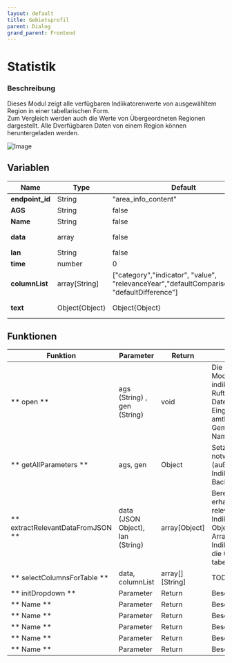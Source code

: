 ```yaml
---
layout: default
title: Gebietsprofil
parent: Dialog
grand_parent: Frontend
---
```


# Statistik


### Beschreibung
Dieses Modul zeigt alle verfügbaren Indiikatorenwerte von ausgewähltem Region in einer tabellarischen Form.  
Zum Vergleich werden auch die Werte von Übergeordneten Regionen dargestellt.
Alle Dverfügbaren Daten von einem Region können heruntergeladen werden.

![Image]({{site.baseurl}}/assets/images/area_info.png)


## Variablen
| Name | Type | Default | Info |
|------|----------|------|-----|
| **endpoint_id** | String | "area_info_content" | Identifikator für diesen Dialogfenster |
| **AGS** | String | false | Der amtlischer Gemeindeschlüssel von gewähltem Region |
| **Name** | String | false | Die Name von gewähltem Region |
| **data** | array | false | Alle Indikator-relevanten Werte: aus *RequestManager.getSpatialOverview(indikatorauswahl.getSelectedIndikator(),ags)* |
| **lan** | String | false | Sprachwahl des Nutzers |
| **time** | number | 0 | Zeitschnittwahl des Nutzers |
| **columnList** | array[String] | ["category","indicator", "value", "relevanceYear","defaultComparisonValue", "defaultDifference"] | Die Spaltennamen für die Tabellenspalten |
| **text** | Object{Object} | Object{Object} | Sprachen- lokalisierung. Jedes untergeordnetes Objekt beinhaltet die Übersetzungen in die jeweilige Sprache  |

## Funktionen

| Funktion |  Parameter | Return | Beschreibung |
|-------------| -----------| -----------|-----------|
| ** open ** | ags (String) , gen (String) | void | Die 'main' Funktion vom Modul. Aufgerufen von indikator_json.setPopUp(). Ruft die notwendigen Daten vom Backend auf. Eingabeparameter: AGS = amtlischer Gemeindeschlüssel; gen= Name vom Gebiet |
| ** getAllParameters ** | ags, gen | Object | Setzt alle für das Modul notwendigen Parametern (außer die JSON Indikator-Daten von Backend) |
| ** extractRelevantDataFromJSON ** | data (JSON Object), lan (String) | array[Object] | Bereitet den vom Backend erhaltenen JSON auf. Die relevanten Werte für jeden Indikator werden in einem Objekt geschrieben. Ein Array von diesen Indikator-Objekten bildet die Grundlage für den tabellarischen Darstellung  |
| ** selectColumnsForTable ** | data, columnList | array[][String] | TODO |
| ** initDropdown ** | Parameter | Return | Beschreibung |
| ** Name ** | Parameter | Return | Beschreibung |
| ** Name ** | Parameter | Return | Beschreibung |
| ** Name ** | Parameter | Return | Beschreibung |
| ** Name ** | Parameter | Return | Beschreibung |
| ** Name ** | Parameter | Return | Beschreibung |

